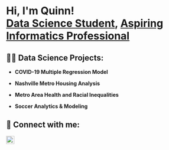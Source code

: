 
<h1>Hi, I'm Quinn! <br/><a href="https://github.com/quinn-saleik">Data Science Student</a>, <a href="https://www.linkedin.com/in/quinn-saleik/">Aspiring Informatics Professional</a>


<h2>👨‍💻 Data Science Projects:</h2>

- <b>COVID-19 Multiple Regression Model</b>

- <b>Nashville Metro Housing Analysis</b>

- <b>Metro Area Health and Racial Inequalities</b>

- <b>Soccer Analytics & Modeling</b>

<h2> 🤳 Connect with me:</h2>


[<img align="left" alt="JoshMadakor | LinkedIn" width="22px" src="https://cdn.jsdelivr.net/npm/simple-icons@v3/icons/linkedin.svg" />][linkedin]


[linkedin]: https://linkedin.com/in/quinnsaleik

<!--
**joshmadakor1/joshmadakor1** is a ✨ _special_ ✨ repository because its `README.md` (this file) appears on your GitHub profile.

Here are some ideas to get you started:

- 🔭 I’m currently working on ...
- 🌱 I’m currently learning ...
- 👯 I’m looking to collaborate on ...
- 🤔 I’m looking for help with ...
- 💬 Ask me about ...
- 📫 How to reach me: ...
- 😄 Pronouns: ...
- ⚡ Fun fact: ...
-->
